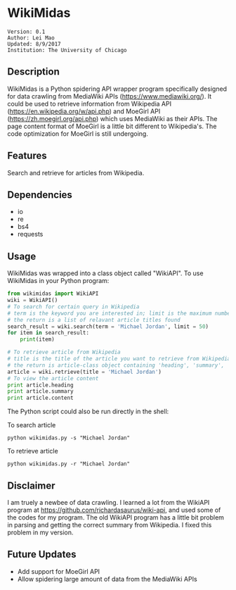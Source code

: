 # WikiMidas

```
Version: 0.1
Author: Lei Mao
Updated: 8/9/2017
Institution: The University of Chicago
```

## Description

WikiMidas is a Python spidering API wrapper program specifically designed for data crawling from MediaWiki APIs (https://www.mediawiki.org/). It could be used to retrieve information from Wikipedia API (https://en.wikipedia.org/w/api.php) and MoeGirl API (https://zh.moegirl.org/api.php) which uses MediaWiki as their APIs. The page content format of MoeGirl is a little bit different to Wikipedia's. The code optimization for MoeGirl is still undergoing.

## Features

Search and retrieve for articles from Wikipedia.

## Dependencies

* io
* re
* bs4
* requests

## Usage

WikiMidas was wrapped into a class object called "WikiAPI". To use WikiMidas in your Python program:

```python
from wikimidas import WikiAPI
wiki = WikiAPI()
# To search for certain query in Wikipedia
# term is the keyword you are interested in; limit is the maximum number of returns
# the return is a list of relavant article titles found
search_result = wiki.search(term = 'Michael Jordan', limit = 50)
for item in search_result:
    print(item)

# To retrieve article from Wikipedia
# title is the title of the article you want to retrieve from Wikipedia
# the return is article-class object containing 'heading', 'summary', 'content', 'image', 'references' and 'url'
article = wiki.retrieve(title = 'Michael Jordan')
# To view the article content
print article.heading
print article.summary
print article.content
```

The Python script could also be run directly in the shell:

To search article
```shell
python wikimidas.py -s "Michael Jordan"
```

To retrieve article
```shell
python wikimidas.py -r "Michael Jordan"
```

## Disclaimer

I am truely a newbee of data crawling. I learned a lot from the WikiAPI program at https://github.com/richardasaurus/wiki-api, and used some of the codes for my program. The old WikiAPI program has a little bit problem in parsing and getting the correct summary from Wikipedia. I fixed this problem in my version.

## Future Updates

* Add support for MoeGirl API
* Allow spidering large amount of data from the MediaWiki APIs